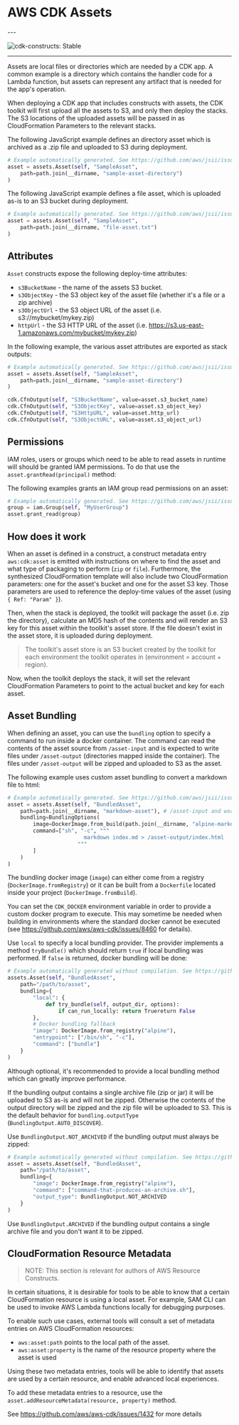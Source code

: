 # AWS CDK Assets

<!--BEGIN STABILITY BANNER-->---


![cdk-constructs: Stable](https://img.shields.io/badge/cdk--constructs-stable-success.svg?style=for-the-badge)

---
<!--END STABILITY BANNER-->

Assets are local files or directories which are needed by a CDK app. A common
example is a directory which contains the handler code for a Lambda function,
but assets can represent any artifact that is needed for the app's operation.

When deploying a CDK app that includes constructs with assets, the CDK toolkit
will first upload all the assets to S3, and only then deploy the stacks. The S3
locations of the uploaded assets will be passed in as CloudFormation Parameters
to the relevant stacks.

The following JavaScript example defines an directory asset which is archived as
a .zip file and uploaded to S3 during deployment.

```python
# Example automatically generated. See https://github.com/aws/jsii/issues/826
asset = assets.Asset(self, "SampleAsset",
    path=path.join(__dirname, "sample-asset-directory")
)
```

The following JavaScript example defines a file asset, which is uploaded as-is
to an S3 bucket during deployment.

```python
# Example automatically generated. See https://github.com/aws/jsii/issues/826
asset = assets.Asset(self, "SampleAsset",
    path=path.join(__dirname, "file-asset.txt")
)
```

## Attributes

`Asset` constructs expose the following deploy-time attributes:

* `s3BucketName` - the name of the assets S3 bucket.
* `s3ObjectKey` - the S3 object key of the asset file (whether it's a file or a zip archive)
* `s3ObjectUrl` - the S3 object URL of the asset (i.e. s3://mybucket/mykey.zip)
* `httpUrl` - the S3 HTTP URL of the asset (i.e. https://s3.us-east-1.amazonaws.com/mybucket/mykey.zip)

In the following example, the various asset attributes are exported as stack outputs:

```python
# Example automatically generated. See https://github.com/aws/jsii/issues/826
asset = assets.Asset(self, "SampleAsset",
    path=path.join(__dirname, "sample-asset-directory")
)

cdk.CfnOutput(self, "S3BucketName", value=asset.s3_bucket_name)
cdk.CfnOutput(self, "S3ObjectKey", value=asset.s3_object_key)
cdk.CfnOutput(self, "S3HttpURL", value=asset.http_url)
cdk.CfnOutput(self, "S3ObjectURL", value=asset.s3_object_url)
```

## Permissions

IAM roles, users or groups which need to be able to read assets in runtime will should be
granted IAM permissions. To do that use the `asset.grantRead(principal)` method:

The following examples grants an IAM group read permissions on an asset:

```python
# Example automatically generated. See https://github.com/aws/jsii/issues/826
group = iam.Group(self, "MyUserGroup")
asset.grant_read(group)
```

## How does it work

When an asset is defined in a construct, a construct metadata entry
`aws:cdk:asset` is emitted with instructions on where to find the asset and what
type of packaging to perform (`zip` or `file`). Furthermore, the synthesized
CloudFormation template will also include two CloudFormation parameters: one for
the asset's bucket and one for the asset S3 key. Those parameters are used to
reference the deploy-time values of the asset (using `{ Ref: "Param" }`).

Then, when the stack is deployed, the toolkit will package the asset (i.e. zip
the directory), calculate an MD5 hash of the contents and will render an S3 key
for this asset within the toolkit's asset store. If the file doesn't exist in
the asset store, it is uploaded during deployment.

> The toolkit's asset store is an S3 bucket created by the toolkit for each
> environment the toolkit operates in (environment = account + region).

Now, when the toolkit deploys the stack, it will set the relevant CloudFormation
Parameters to point to the actual bucket and key for each asset.

## Asset Bundling

When defining an asset, you can use the `bundling` option to specify a command
to run inside a docker container. The command can read the contents of the asset
source from `/asset-input` and is expected to write files under `/asset-output`
(directories mapped inside the container). The files under `/asset-output` will
be zipped and uploaded to S3 as the asset.

The following example uses custom asset bundling to convert a markdown file to html:

```python
# Example automatically generated. See https://github.com/aws/jsii/issues/826
asset = assets.Asset(self, "BundledAsset",
    path=path.join(__dirname, "markdown-asset"), # /asset-input and working directory in the container
    bundling=BundlingOptions(
        image=DockerImage.from_build(path.join(__dirname, "alpine-markdown")), # Build an image
        command=["sh", "-c", """
                        markdown index.md > /asset-output/index.html
                      """
        ]
    )
)
```

The bundling docker image (`image`) can either come from a registry (`DockerImage.fromRegistry`)
or it can be built from a `Dockerfile` located inside your project (`DockerImage.fromBuild`).

You can set the `CDK_DOCKER` environment variable in order to provide a custom
docker program to execute. This may sometime be needed when building in
environments where the standard docker cannot be executed (see
https://github.com/aws/aws-cdk/issues/8460 for details).

Use `local` to specify a local bundling provider. The provider implements a
method `tryBundle()` which should return `true` if local bundling was performed.
If `false` is returned, docker bundling will be done:

```python
# Example automatically generated without compilation. See https://github.com/aws/jsii/issues/826
assets.Asset(self, "BundledAsset",
    path="/path/to/asset",
    bundling={
        "local": {
            def try_bundle(self, output_dir, options):
                if can_run_locally: return Truereturn False
        },
        # Docker bundling fallback
        "image": DockerImage.from_registry("alpine"),
        "entrypoint": ["/bin/sh", "-c"],
        "command": ["bundle"]
    }
)
```

Although optional, it's recommended to provide a local bundling method which can
greatly improve performance.

If the bundling output contains a single archive file (zip or jar) it will be
uploaded to S3 as-is and will not be zipped. Otherwise the contents of the
output directory will be zipped and the zip file will be uploaded to S3. This
is the default behavior for `bundling.outputType` (`BundlingOutput.AUTO_DISCOVER`).

Use `BundlingOutput.NOT_ARCHIVED` if the bundling output must always be zipped:

```python
# Example automatically generated without compilation. See https://github.com/aws/jsii/issues/826
asset = assets.Asset(self, "BundledAsset",
    path="/path/to/asset",
    bundling={
        "image": DockerImage.from_registry("alpine"),
        "command": ["command-that-produces-an-archive.sh"],
        "output_type": BundlingOutput.NOT_ARCHIVED
    }
)
```

Use `BundlingOutput.ARCHIVED` if the bundling output contains a single archive file and
you don't want it to be zipped.

## CloudFormation Resource Metadata

> NOTE: This section is relevant for authors of AWS Resource Constructs.

In certain situations, it is desirable for tools to be able to know that a certain CloudFormation
resource is using a local asset. For example, SAM CLI can be used to invoke AWS Lambda functions
locally for debugging purposes.

To enable such use cases, external tools will consult a set of metadata entries on AWS CloudFormation
resources:

* `aws:asset:path` points to the local path of the asset.
* `aws:asset:property` is the name of the resource property where the asset is used

Using these two metadata entries, tools will be able to identify that assets are used
by a certain resource, and enable advanced local experiences.

To add these metadata entries to a resource, use the
`asset.addResourceMetadata(resource, property)` method.

See https://github.com/aws/aws-cdk/issues/1432 for more details
